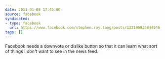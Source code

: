 ```yaml
---
date: 2011-01-08 17:45:00
source: facebook
syndicated:
- type: facebook
  url: https://www.facebook.com/stephen.roy.tang/posts/132196936844046
tags: []
---
```


Facebook needs a downvote or dislike button so that it can learn what sort of things I *don't* want to see in the news feed.